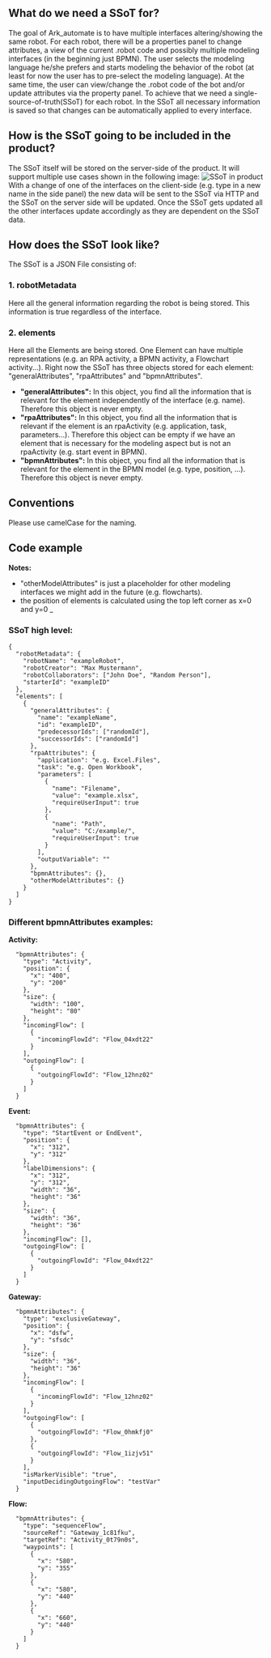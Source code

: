 ## What do we need a SSoT for?
The goal of Ark_automate is to have multiple interfaces altering/showing the same robot. For each robot, there will be a properties panel to change attributes, a view of the current .robot code and possibly multiple modeling interfaces (in the beginning just BPMN).
The user selects the modeling language he/she prefers and starts modeling the behavior of the robot (at least for now the user has to pre-select the modeling language). At the same time, the user can view/change the .robot code of the bot and/or update attributes via the property panel.
To achieve that we need a single-source-of-truth(SSoT) for each robot. In the SSoT all necessary information is saved so that changes can be automatically applied to every interface.

## How is the SSoT going to be included in the product?
The SSoT itself will be stored on the server-side of the product. It will support multiple use cases shown in the following image:
![SSoT in product](https://i.imgur.com/jViSHTQ.png)
With a change of one of the interfaces on the client-side (e.g. type in a new name in the side panel) the new data will be sent to the SSoT via HTTP and the SSoT on the server side will be updated. Once the SSoT gets updated all the other interfaces update accordingly as they are dependent on the SSoT data.

## How does the SSoT look like?

The SSoT is a JSON File consisting of:
### 1. robotMetadata
Here all the general information regarding the robot is being stored. This information is true regardless of the interface.
### 2. elements
Here all the Elements are being stored. One Element can have multiple representations (e.g. an RPA activity, a BPMN activity, a Flowchart activity...).
Right now the SSoT has three objects stored for each element: "generalAttributes", "rpaAttributes" and "bpmnAttributes".
* **"generalAttributes":**
In this object, you find all the information that is relevant for the element independently of the interface (e.g. name). Therefore this object is never empty.
* **"rpaAttributes":**
In this object, you find all the information that is relevant if the element is an rpaActivity (e.g. application, task, parameters...). Therefore this object can be empty if we have an element that is necessary for the modeling aspect but is not an rpaActivity (e.g. start event in BPMN).
* **"bpmnAttributes":**
In this object, you find all the information that is relevant for the element in the BPMN model (e.g. type, position, ...). Therefore this object is never empty.
## Conventions
Please use camelCase for the naming.
## Code example
**Notes:**
* "otherModelAttributes" is just a placeholder for other modeling interfaces we might add in the future (e.g. flowcharts).
* the position of elements is calculated using the top left corner as x=0 and y=0 _

### SSoT high level:
```
{
  "robotMetadata": {
    "robotName": "exampleRobot",
    "robotCreator": "Max Mustermann",
    "robotCollaborators": ["John Doe", "Random Person"],
    "starterId": "exampleID"
  },
  "elements": [
    {
      "generalAttributes": {
        "name": "exampleName",
        "id": "exampleID",
        "predecessorIds": ["randomId"],
        "successorIds": ["randomId"]
      },
      "rpaAttributes": {
        "application": "e.g. Excel.Files",
        "task": "e.g. Open Workbook",
        "parameters": [
          {
            "name": "Filename",
            "value": "example.xlsx",
            "requireUserInput": true
          },
          {
            "name": "Path",
            "value": "C:/example/",
            "requireUserInput": true
          }
        ],
        "outputVariable": ""
      },
      "bpmnAttributes": {},
      "otherModelAttributes": {}
    }
  ]
}
```

### Different bpmnAttributes examples:

**Activity:**
```
  "bpmnAttributes": {
    "type": "Activity",
    "position": {
      "x": "400",
      "y": "200"
    },
    "size": {
      "width": "100",
      "height": "80"
    },
    "incomingFlow": [
      {
        "incomingFlowId": "Flow_04xdt22"
      }
    ],
    "outgoingFlow": [
      {
        "outgoingFlowId": "Flow_12hnz02"
      }
    ]
  }
```
**Event:**
```
  "bpmnAttributes": {
    "type": "StartEvent or EndEvent",
    "position": {
      "x": "312",
      "y": "312"
    },
    "labelDimensions": {
      "x": "312",
      "y": "312",
      "width": "36",
      "height": "36"
    },
    "size": {
      "width": "36",
      "height": "36"
    },
    "incomingFlow": [],
    "outgoingFlow": [
      {
        "outgoingFlowId": "Flow_04xdt22"
      }
    ]
  }
```
**Gateway:**
```
  "bpmnAttributes": {
    "type": "exclusiveGateway",
    "position": {
      "x": "dsfw",
      "y": "sfsdc"
    },
    "size": {
      "width": "36",
      "height": "36"
    },
    "incomingFlow": [
      {
        "incomingFlowId": "Flow_12hnz02"
      }
    ],
    "outgoingFlow": [
      {
        "outgoingFlowId": "Flow_0hmkfj0"
      },
      {
        "outgoingFlowId": "Flow_1izjv51"
      }
    ],
    "isMarkerVisible": "true",
    "inputDecidingOutgoingFlow": "testVar"
  }
```
**Flow:**
```
  "bpmnAttributes": {
    "type": "sequenceFlow",
    "sourceRef": "Gateway_1c81fku",
    "targetRef": "Activity_0t79n0s",
    "waypoints": [
      {
        "x": "580",
        "y": "355"
      },
      {
        "x": "580",
        "y": "440"
      },
      {
        "x": "660",
        "y": "440"
      }
    ]
  }
```
